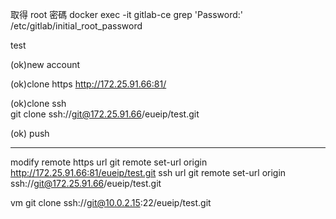 取得 root 密碼
docker exec -it gitlab-ce grep 'Password:' /etc/gitlab/initial_root_password


test

(ok)new account

(ok)clone https
http://172.25.91.66:81/

(ok)clone ssh  
git clone ssh://git@172.25.91.66/eueip/test.git

(ok) push 

-----------------
modify remote https url
git remote set-url origin http://172.25.91.66:81/eueip/test.git
ssh url
git remote set-url origin ssh://git@172.25.91.66/eueip/test.git

vm
git clone ssh://git@10.0.2.15:22/eueip/test.git
